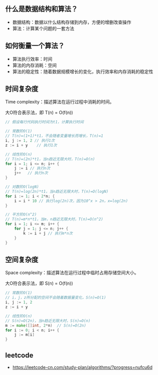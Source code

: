 ## 什么是数据结构和算法？

- 数据结构：数据以什么结构存储到内存，方便的增删改查操作
- 算法：计算某个问题的一套方法

## 如何衡量一个算法？

- 算法执行效率：时间
- 算法的内存消耗：空间
- 算法的稳定性：随着数据规模增长的变化，执行效率和内存消耗的稳定性

## 时间复杂度

Time complexity：描述算法在运行过程中消耗的时间。

大O符合表示法，即 T(n) = O(f(n))

```go
// 假设每行代码执行时间为t1，计算执行时间

// 常数阶O(1)
// T(n)=(1+1)*t1，不会随者变量增长而增长，T(n)=1
i, j := 1, 2 // 执行1次
z := i + y    // 执行1次

// 线性阶O(n)
// T(n)=(2n)*t1，当n趋近无限大时，T(n)=O(n)
for i = 1; i <= n; i++ { 
    j := i // 执行n次
    j++   // 执行n次
}

// 对数阶O(logN)
// T(n)=log(2n)*t1，当n趋近无限大时，T(n)=O(logN) 
for i := 1; i < 2*n; { 
    i = i * 10 // 执行log(2n)次，因为10^x > 2n，x=log(2n)
}

// 平方阶O(n^2)
// T(n)=m*n*t1，当m，n趋近无限大时，T(n)=O(n^2) 
for i = 1; i <= m; i++ { 
    for j = 1; j <= n; j++ { 
        k := i + j // 执行m*n次
    }
}
```

## 空间复杂度

Space complexity：描述算法在运行过程中临时占用存储空间大小。

大O符合表示法，即 S(n) = O(f(n))

```go
// 常数阶O(1)
// i，j，z所分配的空间不会随着数据量变化，S(n)=O(1)
i, j := 1, 2 
z := i + y    

// 线性阶O(n)
// S(n)=O(2n)，当n趋近无限大时，S(n)=O(n)
m := make([]int, 2*n)  // S(n)=O(2n)
for i := 0; i < n; i++ {
    j := m[i]
}
```

## leetcode
- https://leetcode-cn.com/study-plan/algorithms/?progress=nufcu6d


